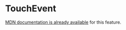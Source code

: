 # TouchEvent

[MDN documentation is already available](https://developer.mozilla.org/en-US/docs/Web/API/TouchEvent) for this feature.
